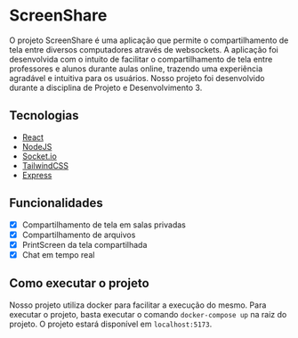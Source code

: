 # ScreenShare

O projeto ScreenShare é uma aplicação que permite o compartilhamento de tela entre diversos computadores através de websockets. A aplicação foi desenvolvida com o intuito de facilitar o compartilhamento de tela entre professores e alunos durante aulas online, trazendo uma experiência agradável e intuitiva para os usuários. Nosso projeto foi desenvolvido durante a disciplina de Projeto e Desenvolvimento 3.

## Tecnologias

- [React](https://reactjs.org/)
- [NodeJS](https://nodejs.org/en/)
- [Socket.io](https://socket.io/)
- [TailwindCSS](https://tailwindcss.com/)
- [Express](https://expressjs.com/pt-br/)

## Funcionalidades

- [x] Compartilhamento de tela em salas privadas
- [x] Compartilhamento de arquivos
- [x] PrintScreen da tela compartilhada
- [x] Chat em tempo real

## Como executar o projeto

Nosso projeto utiliza docker para facilitar a execução do mesmo. Para executar o projeto, basta executar o comando `docker-compose up` na raiz do projeto. O projeto estará disponível em `localhost:5173`.